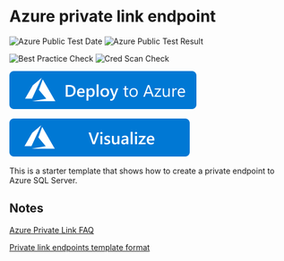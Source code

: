 # Azure private link endpoint

![Azure Public Test Date](https://azurequickstartsservice.blob.core.windows.net/badges/101-privatelink-endpoint-sql/PublicLastTestDate.svg)
![Azure Public Test Result](https://azurequickstartsservice.blob.core.windows.net/badges/101-privatelink-endpoint-sql/PublicDeployment.svg)

![Best Practice Check](https://azurequickstartsservice.blob.core.windows.net/badges/101-privatelink-endpoint-sql/BestPracticeResult.svg)
![Cred Scan Check](https://azurequickstartsservice.blob.core.windows.net/badges/101-privatelink-endpoint-sql/CredScanResult.svg)

[![Deploy To Azure](https://raw.githubusercontent.com/Azure/azure-quickstart-templates/master/1-CONTRIBUTION-GUIDE/images/deploytoazure.svg?sanitize=true)](https://portal.azure.com/#create/Microsoft.Template/uri/https%3A%2F%2Fraw.githubusercontent.com%2FAzure%2Fazure-quickstart-templates%2Fmaster%2F101-privatelink-endpoint-sql%2Fazuredeploy.json)

[![Visualize](https://raw.githubusercontent.com/Azure/azure-quickstart-templates/master/1-CONTRIBUTION-GUIDE/images/visualizebutton.svg?sanitize=true)](http://armviz.io/#/?load=https%3A%2F%2Fraw.githubusercontent.com%2FAzure%2Fazure-quickstart-templates%2Fmaster%2F101-privatelink-endpoint-sql%2Fazuredeploy.json)

This is a starter template that shows how to create a private endpoint to Azure SQL Server.  

## Notes

[Azure Private Link FAQ](https://docs.microsoft.com/en-us/azure/private-link/private-link-faq)

[Private link endpoints template format](https://docs.microsoft.com/en-us/azure/templates/microsoft.network/2020-04-01/privateendpoints)
